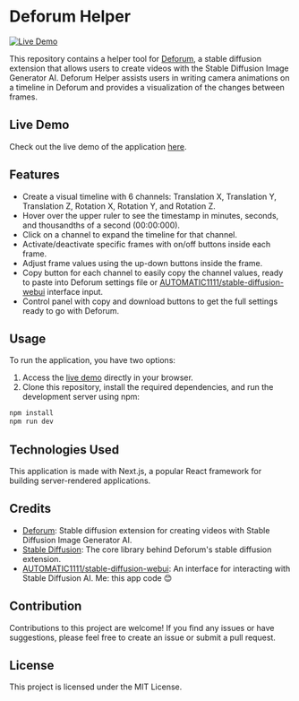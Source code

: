 # Deforum Helper

[![Live Demo](https://img.shields.io/badge/Live%20Demo-Open-brightgreen)](https://deforum-helper.vercel.app/)

This repository contains a helper tool for [Deforum](https://github.com/deforum-art/deforum-stable-diffusion), a stable diffusion extension that allows users to create videos with the Stable Diffusion Image Generator AI. Deforum Helper assists users in writing camera animations on a timeline in Deforum and provides a visualization of the changes between frames.

## Live Demo

Check out the live demo of the application [here](https://deforum-helper.vercel.app/).

## Features

- Create a visual timeline with 6 channels: Translation X, Translation Y, Translation Z, Rotation X, Rotation Y, and Rotation Z.
- Hover over the upper ruler to see the timestamp in minutes, seconds, and thousandths of a second (00:00:000).
- Click on a channel to expand the timeline for that channel.
- Activate/deactivate specific frames with on/off buttons inside each frame.
- Adjust frame values using the up-down buttons inside the frame.
- Copy button for each channel to easily copy the channel values, ready to paste into Deforum settings file or [AUTOMATIC1111/stable-diffusion-webui](https://github.com/AUTOMATIC1111/stable-diffusion-webui) interface input.
- Control panel with copy and download buttons to get the full settings ready to go with Deforum.

## Usage

To run the application, you have two options:

1. Access the [live demo](https://deforum-helper.vercel.app/) directly in your browser.
2. Clone this repository, install the required dependencies, and run the development server using npm:

```bash
npm install
npm run dev
```

## Technologies Used

This application is made with Next.js, a popular React framework for building server-rendered applications.

## Credits

- [Deforum](https://github.com/deforum-art/deforum-stable-diffusion): Stable diffusion extension for creating videos with Stable Diffusion Image Generator AI.
- [Stable Diffusion](https://github.com/Stability-AI/stablediffusion): The core library behind Deforum's stable diffusion extension.
- [AUTOMATIC1111/stable-diffusion-webui](https://github.com/AUTOMATIC1111/stable-diffusion-webui): An interface for interacting with Stable Diffusion AI.
Me: this app code 😊

## Contribution

Contributions to this project are welcome! If you find any issues or have suggestions, please feel free to create an issue or submit a pull request.

## License

This project is licensed under the MIT License.
